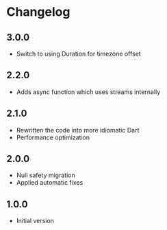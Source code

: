 # Changelog

## 3.0.0

* Switch to using Duration for timezone offset

## 2.2.0

* Adds async function which uses streams internally

## 2.1.0

* Rewritten the code into more idiomatic Dart
* Performance optimization

## 2.0.0

* Null safety migration
* Applied automatic fixes

## 1.0.0

* Initial version

